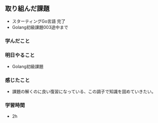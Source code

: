 ## 取り組んだ課題
  - スターティングGo言語 完了
  - Golang初級課題003途中まで

### 学んだこと


### 明日やること
  - Golang初級課題

### 感じたこと
- 課題の解くのに良い復習になっている、この調子で知識を固めていきたい。

### 学習時間
- 2h
